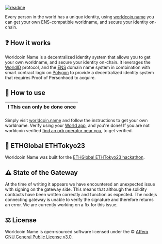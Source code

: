 [![readme](https://user-images.githubusercontent.com/113212503/232172452-6613fb78-0add-4408-bf86-e639284da25d.png)](https://worldcoin.name/?ref=github)

Every person in the world has a unique identity, using [worldcoin.name](https://worldcoin.name/?ref=github) you can get your own ENS-compatible worldname, and secure your identity on-chain.

## ❓ How it works

Worldcoin Name is a decentralized identity system that allows you to get your own worldname, and secure your identity on-chain. It leverages the [WorldID](https://worldcoin.org/world-id) protocol, and the [ENS](https://ens.domains/) domain name system in combination with smart contract logic on [Polygon](https://polygon.technology/) to provide a decentralized identity system that requires Proof of Personhood to acquire.

## 📝 How to use

| ❗ This can only be done once          |
| ---------------------------|

Simply visit [worldcoin.name](https://worldcoin.name/?ref=github) and follow the instructions to get your own worldname. Verify using your [World app](https://worldcoin.org/download-app), and you're done! If you are not worldcoin verified [find an orb operator near you](https://worldcoin.org), to get verified.

## 🗼 ETHGlobal ETHTokyo23 

Worldcoin Name was built for the [ETHGlobal ETHTokyo23 hackathon](https://ethglobal.com/showcase/worldname-xuaoy).

## ⚠️ State of the Gateway

At the time of writing it appears we have encountered an unexpected issue with signing on the gateway side. This means that although the solidity contracts have been written correctly and function as expected. The nodejs connecting gateway is unable to verify the signature and therefore returns an error. We are currently working on a fix for this issue.

## ⚖️ License

Worldcoin Name is open-sourced software licensed under the © [Affero GNU General Public License v3.0](LICENSE).
